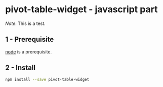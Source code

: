 
# pivot-table-widget - javascript part

_Note_: This is a test.

## 1 - Prerequisite

[node](http://nodejs.org/) is a prerequisite.  

## 2 - Install

```bash
npm install --save pivot-table-widget
```
